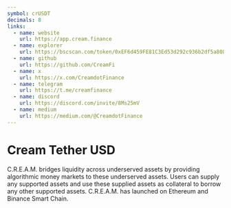 ```yaml
---
symbol: crUSDT
decimals: 8
links:
  - name: website
    url: https://app.cream.finance
  - name: explorer
    url: https://bscscan.com/token/0xEF6d459FE81C3Ed53d292c936b2df5a8084975De
  - name: github
    url: https://github.com/CreamFi
  - name: x
    url: https://x.com/CreamdotFinance
  - name: telegram
    url: https://t.me/creamfinance
  - name: discord
    url: https://discord.com/invite/8Ms25mV
  - name: medium
    url: https://medium.com/@CreamdotFinance
---
```


# Cream Tether USD

C.R.E.A.M. bridges liquidity across underserved assets by providing algorithmic money markets to these underserved assets. Users can supply any supported assets and use these supplied assets as collateral to borrow any other supported assets. C.R.E.A.M. has launched on Ethereum and Binance Smart Chain.
